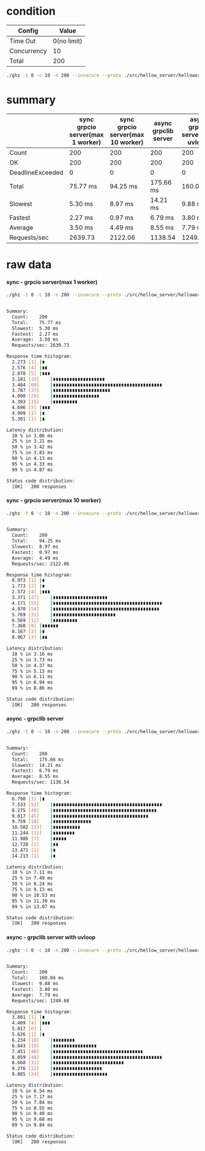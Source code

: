 # condition
| Config      | Value       |
|-------------|-------------|
| Time Out    | 0(no limit) |
| Concurrency | 10          |
| Total       | 200         |
```bash
./ghz -t 0 -c 10 -n 200 --insecure --proto ./src/hellow_server/helloworld.proto --call helloworld.Greeter.SayHello -d '{"name":"sinsky"}' 0.0.0.0:50051
```

# summary
|                  | sync grpcio server(max 1 worker) | sync grpcio server(max 10 worker) | async grpclib server | async grpclib server(with uvloop) |
|------------------|----------------------------------|-----------------------------------|----------------------|-----------------------------------|
| Count            | 200                              | 200                               | 200                  | 200                               |
| OK               | 200                              | 200                               | 200                  | 200                               |
| DeadlineExceeded | 0                                | 0                                 | 0                    | 0                                 |
| Total            | 75.77 ms                         | 94.25 ms                          | 175.66 ms            | 160.04 ms                         |
| Slowest          | 5.30 ms                          | 8.97 ms                           | 14.21 ms             | 9.88 ms                           |
| Fastest          | 2.27 ms                          | 0.97 ms                           | 6.79 ms              | 3.80 ms                           |
| Average          | 3.50 ms                          | 4.49 ms                           | 8.55 ms              | 7.79 ms                           |
| Requests/sec     | 2639.73                          | 2122.06                           | 1138.54              | 1249.68                           |

# raw data

#### sync - grpcio server(max 1 worker)
```bash
./ghz -t 0 -c 10 -n 200 --insecure --proto ./src/hellow_server/helloworld.proto --call helloworld.Greeter.SayHello -d '{"name":"sinsky"}' 0.0.0.0:50051


Summary:
  Count:	200
  Total:	75.77 ms
  Slowest:	5.30 ms
  Fastest:	2.27 ms
  Average:	3.50 ms
  Requests/sec:	2639.73

Response time histogram:
  2.273 [1]	|∎
  2.576 [4]	|∎∎
  2.878 [5]	|∎∎∎
  3.181 [33]	|∎∎∎∎∎∎∎∎∎∎∎∎∎∎∎∎∎∎∎
  3.484 [69]	|∎∎∎∎∎∎∎∎∎∎∎∎∎∎∎∎∎∎∎∎∎∎∎∎∎∎∎∎∎∎∎∎∎∎∎∎∎∎∎∎
  3.787 [37]	|∎∎∎∎∎∎∎∎∎∎∎∎∎∎∎∎∎∎∎∎∎
  4.090 [29]	|∎∎∎∎∎∎∎∎∎∎∎∎∎∎∎∎∎
  4.393 [15]	|∎∎∎∎∎∎∎∎∎
  4.696 [5]	|∎∎∎
  4.999 [1]	|∎
  5.301 [1]	|∎

Latency distribution:
  10 % in 3.06 ms
  25 % in 3.21 ms
  50 % in 3.42 ms
  75 % in 3.83 ms
  90 % in 4.13 ms
  95 % in 4.33 ms
  99 % in 4.87 ms

Status code distribution:
  [OK]   200 responses
```
#### sync - grpcio server(max 10 worker)
```bash
./ghz -t 0 -c 10 -n 200 --insecure --proto ./src/hellow_server/helloworld.proto --call helloworld.Greeter.SayHello -d '{"name":"sinsky"}' 0.0.0.0:50051


Summary:
  Count:	200
  Total:	94.25 ms
  Slowest:	8.97 ms
  Fastest:	0.97 ms
  Average:	4.49 ms
  Requests/sec:	2122.06

Response time histogram:
  0.973 [1]	|∎
  1.773 [2]	|∎
  2.572 [4]	|∎∎∎
  3.371 [27]	|∎∎∎∎∎∎∎∎∎∎∎∎∎∎∎∎∎∎∎∎
  4.171 [55]	|∎∎∎∎∎∎∎∎∎∎∎∎∎∎∎∎∎∎∎∎∎∎∎∎∎∎∎∎∎∎∎∎∎∎∎∎∎∎∎∎
  4.970 [54]	|∎∎∎∎∎∎∎∎∎∎∎∎∎∎∎∎∎∎∎∎∎∎∎∎∎∎∎∎∎∎∎∎∎∎∎∎∎∎∎
  5.769 [32]	|∎∎∎∎∎∎∎∎∎∎∎∎∎∎∎∎∎∎∎∎∎∎∎
  6.569 [12]	|∎∎∎∎∎∎∎∎∎
  7.368 [8]	|∎∎∎∎∎∎
  8.167 [2]	|∎
  8.967 [3]	|∎∎

Latency distribution:
  10 % in 3.16 ms
  25 % in 3.73 ms
  50 % in 4.37 ms
  75 % in 5.13 ms
  90 % in 6.11 ms
  95 % in 6.94 ms
  99 % in 8.86 ms

Status code distribution:
  [OK]   200 responses
```
#### async - grpclib server
```bash
./ghz -t 0 -c 10 -n 200 --insecure --proto ./src/hellow_server/helloworld.proto --call helloworld.Greeter.SayHello -d '{"name":"sinsky"}' 0.0.0.0:50051


Summary:
  Count:	200
  Total:	175.66 ms
  Slowest:	14.21 ms
  Fastest:	6.79 ms
  Average:	8.55 ms
  Requests/sec:	1138.54

Response time histogram:
  6.790 [1]	|∎
  7.533 [52]	|∎∎∎∎∎∎∎∎∎∎∎∎∎∎∎∎∎∎∎∎∎∎∎∎∎∎∎∎∎∎∎∎∎∎∎∎∎∎∎∎
  8.275 [49]	|∎∎∎∎∎∎∎∎∎∎∎∎∎∎∎∎∎∎∎∎∎∎∎∎∎∎∎∎∎∎∎∎∎∎∎∎∎∎
  9.017 [45]	|∎∎∎∎∎∎∎∎∎∎∎∎∎∎∎∎∎∎∎∎∎∎∎∎∎∎∎∎∎∎∎∎∎∎∎
  9.759 [18]	|∎∎∎∎∎∎∎∎∎∎∎∎∎∎
  10.502 [13]	|∎∎∎∎∎∎∎∎∎∎
  11.244 [11]	|∎∎∎∎∎∎∎∎
  11.986 [7]	|∎∎∎∎∎
  12.728 [2]	|∎∎
  13.471 [1]	|∎
  14.213 [1]	|∎

Latency distribution:
  10 % in 7.11 ms
  25 % in 7.49 ms
  50 % in 8.24 ms
  75 % in 9.13 ms
  90 % in 10.53 ms
  95 % in 11.30 ms
  99 % in 13.07 ms

Status code distribution:
  [OK]   200 responses
```
#### async - grpclib server with uvloop 
```bash
./ghz -t 0 -c 10 -n 200 --insecure --proto ./src/hellow_server/helloworld.proto --call helloworld.Greeter.SayHello -d '{"name":"sinsky"}' 0.0.0.0:50051


Summary:
  Count:	200
  Total:	160.04 ms
  Slowest:	9.88 ms
  Fastest:	3.80 ms
  Average:	7.79 ms
  Requests/sec:	1249.68

Response time histogram:
  3.801 [1]	|∎
  4.409 [4]	|∎∎∎
  5.017 [0]	|
  5.626 [1]	|∎
  6.234 [10]	|∎∎∎∎∎∎∎∎
  6.843 [19]	|∎∎∎∎∎∎∎∎∎∎∎∎∎∎∎∎
  7.451 [40]	|∎∎∎∎∎∎∎∎∎∎∎∎∎∎∎∎∎∎∎∎∎∎∎∎∎∎∎∎∎∎∎∎∎
  8.059 [48]	|∎∎∎∎∎∎∎∎∎∎∎∎∎∎∎∎∎∎∎∎∎∎∎∎∎∎∎∎∎∎∎∎∎∎∎∎∎∎∎∎
  8.668 [31]	|∎∎∎∎∎∎∎∎∎∎∎∎∎∎∎∎∎∎∎∎∎∎∎∎∎∎
  9.276 [22]	|∎∎∎∎∎∎∎∎∎∎∎∎∎∎∎∎∎∎
  9.885 [24]	|∎∎∎∎∎∎∎∎∎∎∎∎∎∎∎∎∎∎∎∎

Latency distribution:
  10 % in 6.54 ms
  25 % in 7.17 ms
  50 % in 7.84 ms
  75 % in 8.55 ms
  90 % in 9.40 ms
  95 % in 9.68 ms
  99 % in 9.84 ms

Status code distribution:
  [OK]   200 responses
```